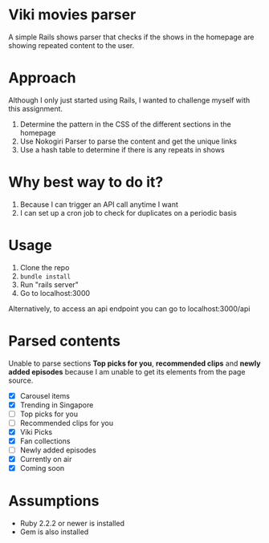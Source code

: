 # Viki movies parser

A simple Rails shows parser that checks if the shows in the homepage are showing repeated content to the user. 

# Approach
Although I only just started using Rails, I wanted to challenge myself with this assignment. 
1. Determine the pattern in the CSS of the different sections in the homepage
2. Use Nokogiri Parser to parse the content and get the unique links
3. Use a hash table to determine if there is any repeats in shows

# Why best way to do it?
1. Because I can trigger an API call anytime I want
2. I can set up a cron job to check for duplicates on a periodic basis

# Usage

1. Clone the repo
2. `bundle install`
2. Run "rails server"
3. Go to localhost:3000

Alternatively, to access an api endpoint you can go to localhost:3000/api

# Parsed contents

Unable to parse sections **Top picks for you**, **recommended clips** and **newly added episodes** because I am unable to get its elements from the page source.

- [x] Carousel items
- [x] Trending in Singapore
- [ ] Top picks for you
- [ ] Recommended clips for you
- [x] Viki Picks
- [x] Fan collections
- [ ] Newly added episodes
- [x] Currently on air
- [x] Coming soon

# Assumptions
- Ruby 2.2.2 or newer is installed
- Gem is also installed 